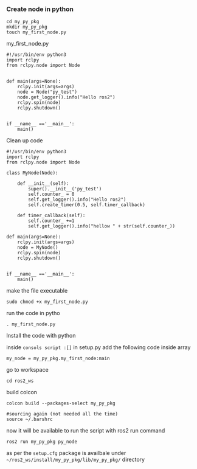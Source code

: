 ### Create node in python
```
cd my_py_pkg
mkdir my_py_pkg
touch my_first_node.py
```

my_first_node.py
```
#!/usr/bin/env python3
import rclpy
from rclpy.node import Node


def main(args=None):
    rclpy.init(args=args)
    node = Node("py_test")
    node.get_logger().info("Hello ros2")
    rclpy.spin(node)
    rclpy.shutdown()


if __name__ =='__main__':
    main()
```

Clean up code
```
#!/usr/bin/env python3
import rclpy
from rclpy.node import Node

class MyNode(Node):

    def __init__(self):
        super().__init__('py_test')
        self.counter_ = 0
        self.get_logger().info("Hello ros2")
        self.create_timer(0.5, self.timer_callback)
    
    def timer_callback(self):
        self.counter_ +=1
        self.get_logger().info("hellow " + str(self.counter_))

def main(args=None):
    rclpy.init(args=args)
    node = MyNode()
    rclpy.spin(node)
    rclpy.shutdown()


if __name__ =='__main__':
    main()

```


make the file executable
```
sudo chmod +x my_first_node.py
```
run the code in pytho
```
. my_first_node.py
```

Install the code with python

inside ``consols script :[]`` in setup.py add the following code inside array
```
my_node = my_py_pkg.my_first_node:main
```
go to workspace
``` 
cd ros2_ws
```
build colcon
```
colcon build --packages-select my_py_pkg

#sourcing again (not needed all the time)
source ~/.barshrc
```

now it will be available to run the script with ros2 run command
```
ros2 run my_py_pkg py_node
```

as per the ``setup.cfg`` package is availbale under ``~/ros2_ws/install/my_py_pkg/lib/my_py_pkg/`` directory



